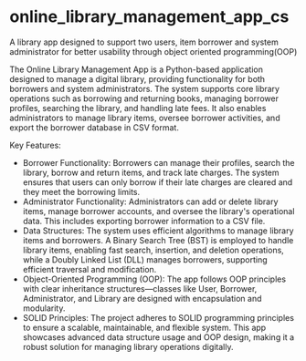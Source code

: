 # online_library_management_app_cs
A library app designed to support two users, item borrower and system administrator for better usability through object oriented programming(OOP)
  
  The Online Library Management App is a Python-based application designed to manage a digital library, providing functionality for both borrowers and system administrators. The system supports core library operations such as borrowing and returning books, managing borrower profiles, searching the library, and handling late fees. It also enables administrators to manage library items, oversee borrower activities, and export the borrower database in CSV format.

Key Features:
  - Borrower Functionality: Borrowers can manage their profiles, search the library, borrow and return items, and track late charges. The system ensures that users can only borrow if their late charges are cleared and they meet the borrowing limits.
  - Administrator Functionality: Administrators can add or delete library items, manage borrower accounts, and oversee the library's operational data. This includes exporting borrower information to a CSV file.
  - Data Structures: The system uses efficient algorithms to manage library items and borrowers. A Binary Search Tree (BST) is employed to handle library items, enabling fast search, insertion, and deletion operations, while a Doubly Linked List (DLL) manages borrowers, supporting efficient traversal and modification.
  - Object-Oriented Programming (OOP): The app follows OOP principles with clear inheritance structures—classes like User, Borrower, Administrator, and Library are designed with encapsulation and modularity.
  - SOLID Principles: The project adheres to SOLID programming principles to ensure a scalable, maintainable, and flexible system.
This app showcases advanced data structure usage and OOP design, making it a robust solution for managing library operations digitally.
